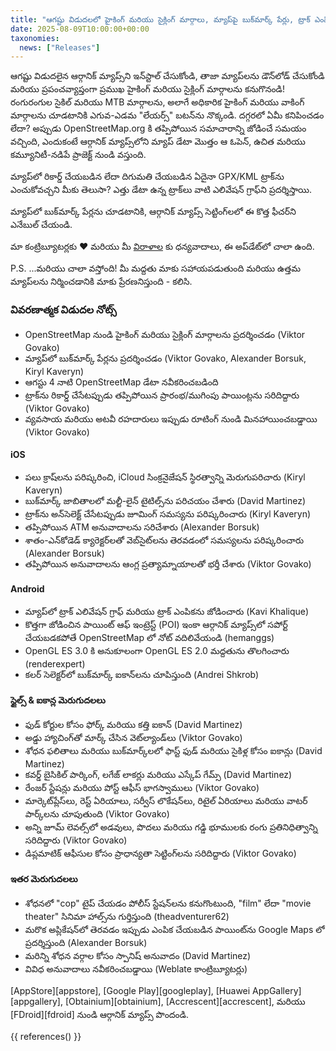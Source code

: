 ```yaml
---
title: "ఆగష్టు విడుదలలో హైకింగ్ మరియు సైక్లింగ్ మార్గాలు, మ్యాప్‌పై బుక్‌మార్క్ పేర్లు, ట్రాక్ ఎంపిక, ఎలివేషన్ గ్రాఫ్ మరియు మరిన్ని"
date: 2025-08-09T10:00:00+00:00
taxonomies:
  news: ["Releases"]
---
```


ఆగష్టు విడుదలైన ఆర్గానిక్ మ్యాప్స్‌ని ఇన్‌స్టాల్ చేసుకోండి, తాజా మ్యాప్‌లను డౌన్‌లోడ్ చేసుకోండి మరియు ప్రపంచవ్యాప్తంగా ప్రముఖ హైకింగ్ మరియు సైక్లింగ్ మార్గాలను కనుగొనండి! రంగురంగుల సైకిల్ మరియు MTB మార్గాలను, అలాగే అధికారిక హైకింగ్ మరియు వాకింగ్ మార్గాలను చూడటానికి ఎగువ-ఎడమ "లేయర్స్" బటన్‌ను నొక్కండి. దగ్గరలో ఏమీ కనిపించడం లేదా? అప్పుడు OpenStreetMap.org కి తప్పిపోయిన సమాచారాన్ని జోడించే సమయం వచ్చింది, ఎందుకంటే ఆర్గానిక్ మ్యాప్స్‌లోని మ్యాప్ డేటా మొత్తం ఆ ఓపెన్, ఉచిత మరియు కమ్యూనిటీ-నడిపే ప్రాజెక్ట్ నుండి వస్తుంది.

మ్యాప్‌లో రికార్డ్ చేయబడిన లేదా దిగుమతి చేయబడిన ఏదైనా GPX/KML ట్రాక్‌ను ఎంచుకోవచ్చని మీకు తెలుసా? ఎత్తు డేటా ఉన్న ట్రాక్‌లు వాటి ఎలివేషన్ గ్రాఫ్‌ని ప్రదర్శిస్తాయి.

మ్యాప్‌లో బుక్‌మార్క్ పేర్లను చూడటానికి, ఆర్గానిక్ మ్యాప్స్ సెట్టింగ్‌లలో ఈ కొత్త ఫీచర్‌ని ఎనేబుల్ చేయండి.

మా కంట్రిబ్యూటర్లకు ❤️ మరియు మీ [విరాళాల](@/donate/index.te.md) కు ధన్యవాదాలు, ఈ అప్‌డేట్‌లో చాలా ఉంది.

P.S. ...మరియు చాలా వస్తోంది! మీ మద్దతు మాకు సహాయపడుతుంది మరియు ఉత్తమ మ్యాప్‌లను నిర్మించడానికి మాకు ప్రేరణనిస్తుంది - కలిసి.

### వివరణాత్మక విడుదల నోట్స్

- OpenStreetMap నుండి హైకింగ్ మరియు సైక్లింగ్ మార్గాలను ప్రదర్శించడం (Viktor Govako)
- మ్యాప్‌లో బుక్‌మార్క్ పేర్లను ప్రదర్శించడం (Viktor Govako, Alexander Borsuk, Kiryl Kaveryn)
- ఆగస్టు 4 నాటి OpenStreetMap డేటా నవీకరించబడింది
- ట్రాక్‌ను రికార్డ్ చేసేటప్పుడు తప్పిపోయిన ప్రారంభ/ముగింపు పాయింట్లను సరిదిద్దారు (Viktor Govako)
- వ్యవసాయ మరియు అటవీ రహదారులు ఇప్పుడు రూటింగ్ నుండి మినహాయించబడ్డాయి (Viktor Govako)

#### iOS
- పలు క్రాష్‌లను పరిష్కరించి, iCloud సింక్రనైజేషన్ స్థిరత్వాన్ని మెరుగుపరిచారు (Kiryl Kaveryn)
- బుక్‌మార్క్ జాబితాలలో మల్టీ-లైన్ టైటిల్స్‌ను పరిచయం చేశారు (David Martinez)
- ట్రాక్‌ను అన్‌సెలెక్ట్ చేసేటప్పుడు జూమింగ్ సమస్యను పరిష్కరించారు (Kiryl Kaveryn)
- తప్పిపోయిన ATM అనువాదాలను సరిచేశారు (Alexander Borsuk)
- శాతం-ఎన్‌కోడెడ్ క్యారెక్టర్‌లతో వెబ్‌సైట్‌లను తెరవడంలో సమస్యలను పరిష్కరించారు (Alexander Borsuk)
- తప్పిపోయిన అనువాదాలను ఆంగ్ల ప్రత్యామ్నాయాలతో భర్తీ చేశారు (Viktor Govako)

#### Android
- మ్యాప్‌లో ట్రాక్ ఎలివేషన్ గ్రాఫ్ మరియు ట్రాక్ ఎంపికను జోడించారు (Kavi Khalique)
- కొత్తగా జోడించిన పాయింట్ ఆఫ్ ఇంట్రెస్ట్ (POI) ఇంకా ఆర్గానిక్ మ్యాప్స్‌లో సపోర్ట్ చేయబడకపోతే OpenStreetMap లో నోట్ వదిలివేయండి (hemanggs)
- OpenGL ES 3.0 కి అనుకూలంగా OpenGL ES 2.0 మద్దతును తొలగించారు (renderexpert)
- కలర్ సెలెక్టర్‌లో బుక్‌మార్క్ ఐకాన్‌లను చూపిస్తుంది (Andrei Shkrob)

#### స్టైల్స్ & ఐకాన్ల మెరుగుదలలు
- ఫుడ్ కోర్టుల కోసం ఫోర్క్ మరియు కత్తి ఐకాన్ (David Martinez)
- అడ్డు హ్యాచింగ్‌తో మార్క్ చేసిన వెట్‌ల్యాండ్‌లు (Viktor Govako)
- శోధన ఫలితాలు మరియు బుక్‌మార్క్‌లలో ఫాస్ట్ ఫుడ్ మరియు సైకిళ్ల కోసం ఐకాన్లు (David Martinez)
- కవర్డ్ బైసికిల్ పార్కింగ్, లగేజ్ లాకర్లు మరియు ఎస్కేప్ గేమ్స్ (David Martinez)
- రేంజర్ స్టేషన్లు మరియు పోస్ట్ ఆఫీస్ భాగస్వాములు (Viktor Govako)
- మార్కెట్‌ప్లేస్‌లు, రెస్ట్ ఏరియాలు, సర్వీస్ లొకేషన్‌లు, రిటైల్ ఏరియాలు మరియు వాటర్ పార్క్‌లను చూపుతుంది (Viktor Govako)
- అన్ని జూమ్ లెవల్స్‌లో అడవులు, పొదలు మరియు గడ్డి భూములకు రంగు ప్రతినిధిత్వాన్ని సరిదిద్దారు (Viktor Govako)
- డిప్లమాటిక్ ఆఫీసుల కోసం ప్రాధాన్యతా సెట్టింగ్‌లను సరిదిద్దారు (Viktor Govako)

#### ఇతర మెరుగుదలలు
- శోధనలో "cop" టైప్ చేయడం పోలీస్ స్టేషన్‌లను కనుగొంటుంది, "film" లేదా "movie theater" సినిమా హాల్స్‌ను గుర్తిస్తుంది (theadventurer62)
- మరొక అప్లికేషన్‌లో తెరవడం ఇప్పుడు ఎంపిక చేయబడిన పాయింట్‌ను Google Maps లో ప్రదర్శిస్తుంది (Alexander Borsuk)
- మరిన్ని శోధన వర్గాల కోసం స్పానిష్ అనువాదం (David Martinez)
- వివిధ అనువాదాలు నవీకరించబడ్డాయి (Weblate కాంట్రిబ్యూటర్లు)

[AppStore][appstore], [Google Play][googleplay], [Huawei AppGallery][appgallery], [Obtainium][obtainium], [Accrescent][accrescent], మరియు [FDroid][fdroid] నుండి ఆర్గానిక్ మ్యాప్స్ పొందండి.

{{ references() }}
